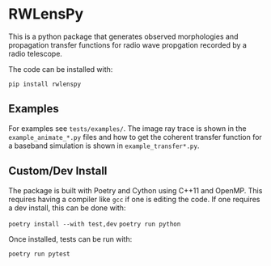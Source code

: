 # RWLensPy

This is a python package that generates observed morphologies and propagation transfer functions for radio wave propgation recorded by a radio telescope.

The code can be installed with:

`pip install rwlenspy`

## Examples

For examples see `tests/examples/`. The image ray trace is shown in the `example_animate_*.py` files and how to get the coherent transfer function for a baseband simulation is shown in `example_transfer*.py`.

## Custom/Dev Install

The package is built with Poetry and Cython using C++11 and OpenMP. This requires having a compiler like `gcc` if one is editing the code. If one requires a dev install, this can be done with:

`poetry install --with test,dev`
`poetry run python`

Once installed, tests can be run with:

`poetry run pytest`
